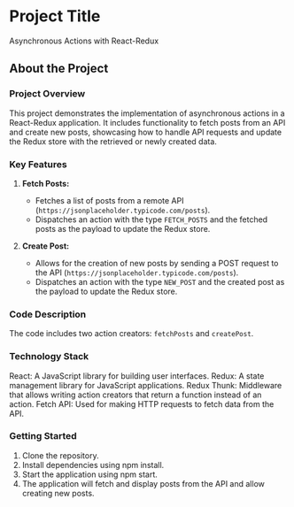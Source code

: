 # Project Title

Asynchronous Actions with React-Redux

## About the Project

### Project Overview

This project demonstrates the implementation of asynchronous actions in a React-Redux application. It includes functionality to fetch posts from an API and create new posts, showcasing how to handle API requests and update the Redux store with the retrieved or newly created data.

### Key Features

1. **Fetch Posts:**
   - Fetches a list of posts from a remote API (`https://jsonplaceholder.typicode.com/posts`).
   - Dispatches an action with the type `FETCH_POSTS` and the fetched posts as the payload to update the Redux store.

2. **Create Post:**
   - Allows for the creation of new posts by sending a POST request to the API (`https://jsonplaceholder.typicode.com/posts`).
   - Dispatches an action with the type `NEW_POST` and the created post as the payload to update the Redux store.

### Code Description

The code includes two action creators: `fetchPosts` and `createPost`.

### Technology Stack
React: A JavaScript library for building user interfaces.
Redux: A state management library for JavaScript applications.
Redux Thunk: Middleware that allows writing action creators that return a function instead of an action.
Fetch API: Used for making HTTP requests to fetch data from the API.

### Getting Started
1. Clone the repository.
2. Install dependencies using npm install.
3. Start the application using npm start.
4. The application will fetch and display posts from the API and allow creating new posts.



